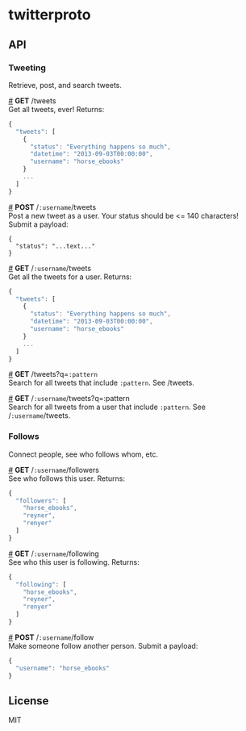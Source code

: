 # twitterproto

## API

### Tweeting
Retrieve, post, and search tweets.

&#x20;<a href="#api-GET-tweets" name="api-GET-tweets">#</a> <b>GET</b> /tweets  
Get all tweets, ever! Returns: 

```js
{
  "tweets": [
    {
      "status": "Everything happens so much",
      "datetime": "2013-09-03T00:00:00",
      "username": "horse_ebooks" 
    }
    ...
  ]
}
```

&#x20;<a href="#api-POST-username-tweets" name="api-POST-username-tweets">#</a> <b>POST</b> /`:username`/tweets  
Post a new tweet as a user. Your status should be <= 140 characters! Submit a payload:

```
{
  "status": "...text..."
}
```

&#x20;<a href="#api-GET-username-tweets" name="api-GET-username-tweets">#</a> <b>GET</b> /`:username`/tweets  
Get all the tweets for a user. Returns:

```js
{
  "tweets": [
    {
      "status": "Everything happens so much",
      "datetime": "2013-09-03T00:00:00",
      "username": "horse_ebooks" 
    }
    ...
  ]
}
```

&#x20;<a href="#api-GET-tweets-q-pattern" name="api-GET-tweets-q-pattern">#</a> <b>GET</b> /tweets?q=`:pattern`  
Search for all tweets that include `:pattern`. See /tweets.

&#x20;<a href="#api-GET-username-tweets-q-pattern" name="api-GET-username-tweets-q-pattern">#</a> <b>GET</b> /`:username`/tweets?q=:pattern  
Search for all tweets from a user that include `:pattern`. See /`:username`/tweets.

### Follows
Connect people, see who follows whom, etc.

&#x20;<a href="#api-GET-username-followers" name="api-GET-username-followers">#</a> <b>GET</b> /`:username`/followers  
See who follows this user. Returns:

```js
{
  "followers": [
    "horse_ebooks",
    "reyner",
    "renyer"
  ]
}
```

&#x20;<a href="#api-GET-username-following" name="api-GET-username-following">#</a> <b>GET</b> /`:username`/following  
See who this user is following. Returns:

```js
{
  "following": [
    "horse_ebooks",
    "reyner",
    "renyer"
  ]
}
```

&#x20;<a href="#api-POST-username-follow" name="api-POST-username-follow">#</a> <b>POST</b> /`:username`/follow  
Make someone follow another person. Submit a payload:

```js
{
  "username": "horse_ebooks"
}
```


## License

MIT